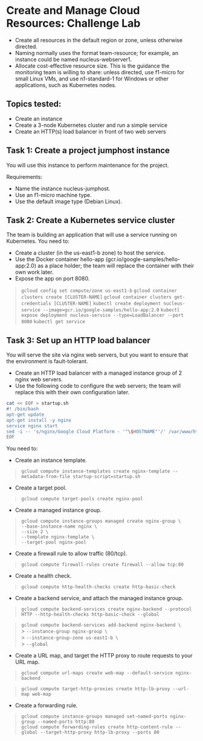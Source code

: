 # Create and Manage Cloud Resources: Challenge Lab

* Create all resources in the default region or zone, unless otherwise directed.
* Naming normally uses the format team-resource; for example, an instance could be named nucleus-webserver1.
* Allocate cost-effective resource size. This is the guidance the monitoring team is willing to share: unless directed, use f1-micro for small Linux VMs, and use n1-standard-1 for Windows or other applications, such as Kubernetes nodes.

## Topics tested:

* Create an instance
* Create a 3-node Kubernetes cluster and run a simple service
* Create an HTTP(s) load balancer in front of two web servers

## Task 1: Create a project jumphost instance

You will use this instance to perform maintenance for the project.  

Requirements:
* Name the instance nucleus-jumphost.
* Use an f1-micro machine type.
* Use the default image type (Debian Linux).

## Task 2: Create a Kubernetes service cluster

The team is building an application that will use a service running on Kubernetes. You need to:  

* Create a cluster (in the us-east1-b zone) to host the service.
* Use the Docker container hello-app (gcr.io/google-samples/hello-app:2.0) as a place holder; the team will replace the container with their own work later.
* Expose the app on port 8080.

> `gcloud config set compute/zone us-east1-b`
> `gcloud container clusters create [CLUSTER-NAME]`
> `gcloud container clusters get-credentials [CLUSTER-NAME]`
> `kubectl create deployment nucleus-service --image=gcr.io/google-samples/hello-app:2.0`
> `kubectl expose deployment nucleus-service --type=LoadBalancer --port 8080`
> `kubectl get service` 

## Task 3: Set up an HTTP load balancer
You will serve the site via nginx web servers, but you want to ensure that the environment is fault-tolerant.  
* Create an HTTP load balancer with a managed instance group of 2 nginx web servers. 
* Use the following code to configure the web servers; the team will replace this with their own configuration later.

```bash 
cat << EOF > startup.sh
#! /bin/bash
apt-get update
apt-get install -y nginx
service nginx start
sed -i -- 's/nginx/Google Cloud Platform - '"\$HOSTNAME"'/' /var/www/html/index.nginx-debian.html
EOF
```

You need to:  
* Create an instance template.
> `gcloud compute instance-templates create nginx-template --metadata-from-file startup-script=startup.sh`

* Create a target pool.
> `gcloud compute target-pools create nginx-pool`

* Create a managed instance group.
> `gcloud compute instance-groups managed create nginx-group \`    
> `--base-instance-name nginx \`    
> `--size 2 \`  
> `--template nginx-template \ `  
> `--target-pool nginx-pool`

* Create a firewall rule to allow traffic (80/tcp).
> `gcloud compute firewall-rules create firewall --allow tcp:80`

* Create a health check.
> `gcloud compute http-health-checks create http-basic-check`

* Create a backend service, and attach the managed instance group.
> `gcloud compute backend-services create nginx-backend --protocol HTTP --http-health-checks http-basic-check --global`

> `gcloud compute backend-services add-backend nginx-backend \`  
      > `--instance-group nginx-group \`  
      > `--instance-group-zone us-east1-b \`  
      > `--global`

* Create a URL map, and target the HTTP proxy to route requests to your URL map.
> `gcloud compute url-maps create web-map --default-service nginx-backend`

> `gcloud compute target-http-proxies create http-lb-proxy --url-map web-map`

* Create a forwarding rule.
> `gcloud compute instance-groups managed set-named-ports nginx-group --named-ports http:80`  
> `gcloud compute forwarding-rules create http-content-rule --global --target-http-proxy http-lb-proxy --ports 80`  